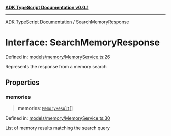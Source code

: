 [**ADK TypeScript Documentation v0.0.1**](../README.md)

***

[ADK TypeScript Documentation](../globals.md) / SearchMemoryResponse

# Interface: SearchMemoryResponse

Defined in: [models/memory/MemoryService.ts:26](https://github.com/pontus-devoteam/adk-typescript/blob/0f66151c645c59f98bf29f75515acbeb98026e1f/src/models/memory/MemoryService.ts#L26)

Represents the response from a memory search

## Properties

### memories

> **memories**: [`MemoryResult`](MemoryResult.md)[]

Defined in: [models/memory/MemoryService.ts:30](https://github.com/pontus-devoteam/adk-typescript/blob/0f66151c645c59f98bf29f75515acbeb98026e1f/src/models/memory/MemoryService.ts#L30)

List of memory results matching the search query
